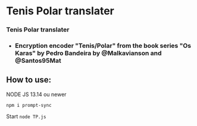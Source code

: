 # Tenis Polar translater
### Tenis Polar translater
 
- ### Encryption encoder "Tenis/Polar" from the book series "Os Karas" by Pedro Bandeira by @Malkavianson and @Santos95Mat
 
## How to use:

 NODE JS 13.14 ou newer

 ```npm i prompt-sync```

Start ```node TP.js```
